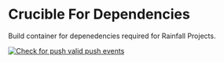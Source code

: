 # Crucible For Dependencies
Build container for depenedencies required for Rainfall Projects.

[![Check for push valid push events](https://github.com/rainfall-one/env-crucible/actions/workflows/push-check.yml/badge.svg)](https://github.com/rainfall-one/env-crucible/actions/workflows/push-check.yml)
